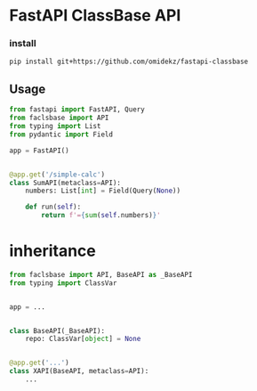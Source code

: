 # FastAPI ClassBase API


### install
    pip install git+https://github.com/omidekz/fastapi-classbase

## Usage
```py
from fastapi import FastAPI, Query
from faclsbase import API
from typing import List
from pydantic import Field

app = FastAPI()


@app.get('/simple-calc')
class SumAPI(metaclass=API):
    numbers: List[int] = Field(Query(None))

    def run(self):
        return f'={sum(self.numbers)}'
```

# inheritance
````py
from faclsbase import API, BaseAPI as _BaseAPI
from typing import ClassVar


app = ...


class BaseAPI(_BaseAPI):
    repo: ClassVar[object] = None


@app.get('...')
class XAPI(BaseAPI, metaclass=API):
    ...
